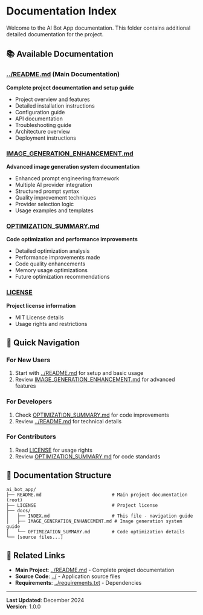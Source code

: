 # Documentation Index

Welcome to the AI Bot App documentation. This folder contains additional detailed documentation for the project.

## 📚 Available Documentation

### [../README.md](../README.md) (Main Documentation)
**Complete project documentation and setup guide**
- Project overview and features
- Detailed installation instructions
- Configuration guide
- API documentation
- Troubleshooting guide
- Architecture overview
- Deployment instructions

### [IMAGE_GENERATION_ENHANCEMENT.md](IMAGE_GENERATION_ENHANCEMENT.md)
**Advanced image generation system documentation**
- Enhanced prompt engineering framework
- Multiple AI provider integration
- Structured prompt syntax
- Quality improvement techniques
- Provider selection logic
- Usage examples and templates

### [OPTIMIZATION_SUMMARY.md](OPTIMIZATION_SUMMARY.md)
**Code optimization and performance improvements**
- Detailed optimization analysis
- Performance improvements made
- Code quality enhancements
- Memory usage optimizations
- Future optimization recommendations

### [LICENSE](LICENSE)
**Project license information**
- MIT License details
- Usage rights and restrictions

## 🚀 Quick Navigation

### For New Users
1. Start with [../README.md](../README.md) for setup and basic usage
2. Review [IMAGE_GENERATION_ENHANCEMENT.md](IMAGE_GENERATION_ENHANCEMENT.md) for advanced features

### For Developers
1. Check [OPTIMIZATION_SUMMARY.md](OPTIMIZATION_SUMMARY.md) for code improvements
2. Review [../README.md](../README.md) for technical details

### For Contributors
1. Read [LICENSE](LICENSE) for usage rights
2. Review [OPTIMIZATION_SUMMARY.md](OPTIMIZATION_SUMMARY.md) for code standards

## 📁 Documentation Structure

```
ai_bot_app/
├── README.md                          # Main project documentation (root)
├── LICENSE                            # Project license
├── docs/
│   ├── INDEX.md                       # This file - navigation guide
│   ├── IMAGE_GENERATION_ENHANCEMENT.md # Image generation system guide
│   └── OPTIMIZATION_SUMMARY.md        # Code optimization details
└── [source files...]
```

## 🔗 Related Links

- **Main Project**: [../README.md](../README.md) - Complete project documentation
- **Source Code**: [../](../) - Application source files
- **Requirements**: [../requirements.txt](../requirements.txt) - Dependencies

---

**Last Updated**: December 2024  
**Version**: 1.0.0 